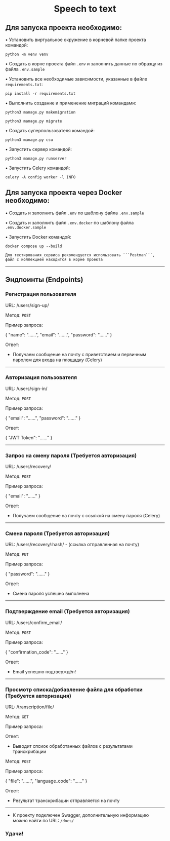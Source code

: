 <h1 align="center">Speech to text</a> 
<h2 align="left">Для запуска проекта необходимо:</h2>
  
• Установить виртуальное окружение в корневой папке проекта командой:
```shell
python -m venv venv
```

• Создать в корне проекта файл ```.env``` и заполнить данные по образцу из файла ```.env.sample```

• Установить все необходимые зависимости, указанные в файле ```requirements.txt```:
```shell
pip install -r requirements.txt
```
• Выполнить создание и применение миграций командами:
```shell
python3 manage.py makemigration
```
```shell
python3 manage.py migrate
```
   
• Создать суперпользователя командой:
```shell
python3 manage.py csu
```

• Запустить сервер командой:
```shell
python3 manage.py runserver
```

• Запустить Celery командой:
```shell
celery -A config worker -l INFO
```

<h2 align="left">Для запуска проекта через Docker необходимо:</h2>

• Создать и заполнить файл ```.env``` по шаблону файла ```.env.sample```

• Создать и заполнить файл ```.env.docker``` по шаблону файла ```.env.docker.sample```

• Запустить Docker командой:
```shell
docker compose up --build
```

    Для тестирования сервиса рекомендуется использовать ```Postman```, файл с коллекцией находится в корне проекта

________________________________________
## Эндпоинты (Endpoints)

### Регистрация пользователя

URL: /users/sign-up/

Метод: ```POST```

Пример запроса:

{
    "name": "......",
    "email": "......",
    "password": "......"
}

Ответ:
- Получаем сообщение на почту с приветствием и первичным паролем для входа на площадку (Celery)
________________________________________
### Авторизация пользователя

URL: /users/sign-in/

Метод: ```POST```

Пример запроса:

{
    "email": "......",
    "password": "......"
}

Ответ:

{
    "JWT Token": "......"
}
________________________________________
### Запрос на смену пароля (Требуется авторизация)

URL: /users/recovery/

Метод: ```POST```

Пример запроса:

{
    "email": "......"
}

Ответ:
- Получаем сообщение на почту с ссылкой на смену пароля (Celery)
________________________________________
### Смена пароля (Требуется авторизация)

URL: /users/recovery/:hash/ - (ссылка отправленная на почту)

Метод: ```PUT```

Пример запроса:

{
    "password": "......"
}  

Ответ:
- Смена пароля успешно выполнена
________________________________________
### Подтверждение email (Требуется авторизация)

URL: /users/confirm_email/

Метод: ```POST```

Пример запроса:

{
    "confirmation_code": "......"
}  

Ответ:
- Email успешно подтверждён!
________________________________________
### Просмотр списка/добавление файла для обработки (Требуется авторизация)

URL: /transcription/file/

Метод: ```GET```

Пример запроса:

Ответ:
- Выводит спсиок обработанных файлов с результатами транскрибации

Метод: ```POST```

Пример запроса:

{
    "file": "......",
    "language_code": "......"
} 

Ответ:
- Результат транскрибации отправляется на почту

________________________________________

- К проекту подключен Swagger, дополнительную информацию можно найти по URL: ```/docs/```

### Удачи!
  
